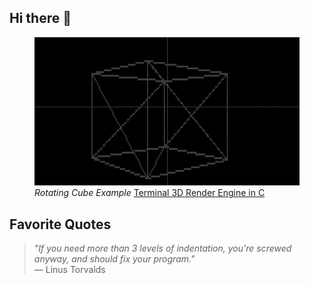 ## Hi there 👋
<figure>
  <img src="rotating_cube.gif" alt="Rotating Cube Example">
  <figcaption><em>Rotating Cube Example</em> <a href="https://github.com/SafetImamovic/terminal-3d-render-engine">Terminal 3D Render Engine in C</a></figcaption>
</figure>

## Favorite Quotes

> *"If you need more than 3 levels of indentation, you're screwed anyway, and should fix your program."*  
> — Linus Torvalds

<!--
**SafetImamovic/SafetImamovic** is a ✨ _special_ ✨ repository because its `README.md` (this file) appears on your GitHub profile.

Here are some ideas to get you started:

- 🔭 I’m currently working on ...
- 🌱 I’m currently learning ...
- 👯 I’m looking to collaborate on ...
- 🤔 I’m looking for help with ...
- 💬 Ask me about ...
- 📫 How to reach me: ...
- 😄 Pronouns: ...
- ⚡ Fun fact: ...
-->
